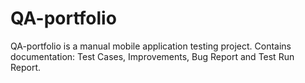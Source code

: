 # QA-portfolio
QA-portfolio is a manual mobile application testing project. Contains documentation: Test Cases, Improvements, Bug Report and Test Run Report.
